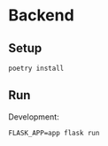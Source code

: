 # Backend

## Setup

```shell
poetry install
```

## Run

Development:
```shell
FLASK_APP=app flask run
```